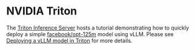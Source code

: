 # NVIDIA Triton

The [Triton Inference Server](https://github.com/triton-inference-server) hosts a tutorial demonstrating how to quickly deploy a simple [facebook/opt-125m](https://huggingface.co/facebook/opt-125m) model using vLLM. Please see [Deploying a vLLM model in Triton](https://github.com/triton-inference-server/tutorials/blob/main/Quick_Deploy/vLLM/README.md#deploying-a-vllm-model-in-triton) for more details.
